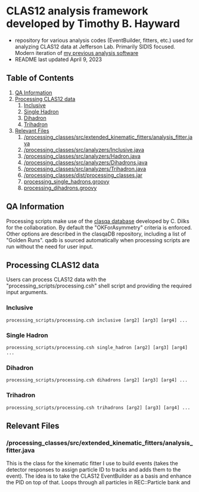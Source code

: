 # CLAS12 analysis framework developed by Timothy B. Hayward

* repository for various analysis codes (EventBuilder, fitters, etc.) used for analyzing CLAS12 data at Jefferson Lab. Primarily SIDIS focused. Modern iteration of [my previous analysis software](https://github.com/tbhayward/clas_analysis_code)
* README last updated April 9, 2023

## Table of Contents
1. [QA Information](#info)
2. [Processing CLAS12 data](#processing)
    1. [Inclusive](#inclusive)
    2. [Single Hadron](#single-hadron)
    3. [Dihadron](#dihadron)
    4. [Trihadron](#trihadron)
3. [Relevant Files](#files)
    1. [/processing_classes/src/extended_kinematic_fitters/analysis_fitter.java](#analysis-fitter)
    2. [/processing_classes/src/analyzers/Inclusive.java](#inclusive-class)
    3. [/processing_classes/src/analyzers/Hadron.java](#hadron-class)
    4. [/processing_classes/src/analyzers/Dihadrons.java](#dihadrons-class)
    5. [/processing_classes/src/analyzers/Trihadron.java](#trihadron-class)
    6. [/processing_classes/dist/processing_classes.jar](#processing-classes-jar)
    7. [processing_single_hadrons.groovy](#single-hadrons-groovy)
    8. [processing_dihadrons.groovy](#dihadrons-groovy)

<a name="info"></a>
## QA Information
Processing scripts make use of the [clasqa database](https://github.com/JeffersonLab/clasqaDB) developed by C. Dilks for the collaboration. By default the "OKForAsymmetry" criteria is enforced. Other options are described in the clasqaDB repository, including a list of "Golden Runs". qadb is sourced automatically when processing scripts are run without the need for user input.

<a name="processing"></a>
## Processing CLAS12 data
Users can process CLAS12 data with the "processing_scripts/processing.csh" shell script and providing the required input arguments. 

### Inclusive
```processing_scripts/processing.csh inclusive [arg2] [arg3] [arg4] ...```

### Single Hadron
```processing_scripts/processing.csh single_hadron [arg2] [arg3] [arg4] ...```

### Dihadron
```processing_scripts/processing.csh dihadrons [arg2] [arg3] [arg4] ...```

### Trihadron
```processing_scripts/processing.csh trihadrons [arg2] [arg3] [arg4] ...```

<a name="files"></a>
## Relevant Files
### /processing_classes/src/extended_kinematic_fitters/analysis_fitter.java
This is the class for the kinematic fitter I use to build events (takes the detector responses to assign particle ID to tracks and adds them to the event). The idea is to take the CLAS12 EventBuilder as a basis and enhance the PID on top of that. Loops through all particles in REC::Particle bank and
